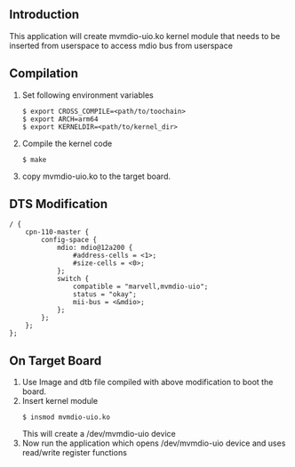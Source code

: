 Introduction
-------------
This application will create mvmdio-uio.ko kernel module that needs to
be inserted from userspace to access mdio bus from userspace

Compilation
------------
1. Set following environment variables
   ```
   $ export CROSS_COMPILE=<path/to/toochain>
   $ export ARCH=arm64
   $ export KERNELDIR=<path/to/kernel_dir>
   ```
2. Compile the kernel code
   ```
   $ make
   ```
3. copy mvmdio-uio.ko to the target board.

DTS Modification
-----------------
```
/ {
    cpn-110-master {
        config-space {
            mdio: mdio@12a200 {
                #address-cells = <1>;
                #size-cells = <0>;
            };
            switch {
                compatible = "marvell,mvmdio-uio";
                status = "okay";
                mii-bus = <&mdio>;
            };
        };
    };
};
```

On Target Board
----------------
1. Use Image and dtb file compiled with above modification to boot the board.
2. Insert kernel module
   ```
   $ insmod mvmdio-uio.ko
   ```
   This will create a /dev/mvmdio-uio device
3. Now run the application which opens /dev/mvmdio-uio device and uses
   read/write register functions
